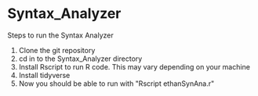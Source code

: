 # Syntax_Analyzer

Steps to run the Syntax Analyzer

1. Clone the git repository
2. cd in to the Syntax_Analyzer directory
3. Install Rscript to run R code.  This may vary depending on your machine
4. Install tidyverse
5. Now you should be able to run with "Rscript ethanSynAna.r"
